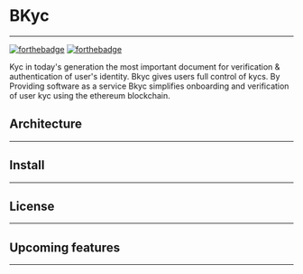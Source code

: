 # BKyc
<hr>

[![forthebadge](https://forthebadge.com/images/badges/made-with-javascript.svg)](https://forthebadge.com)
[![forthebadge](https://forthebadge.com/images/badges/built-with-love.svg)](https://forthebadge.com)


Kyc in today's generation the most important document for verification & authentication of user's identity.
Bkyc gives users full control of  kycs. By Providing software as a service Bkyc simplifies 
onboarding and verification of user kyc using the ethereum blockchain.

## Architecture
<hr>

[//]: # (Architecture image will be added here)

[//]: # (<img src="">)

## Install
<hr>

[//]: # (create a docker component to make the process simpler....)

## License
<hr>

## Upcoming features
<hr>
